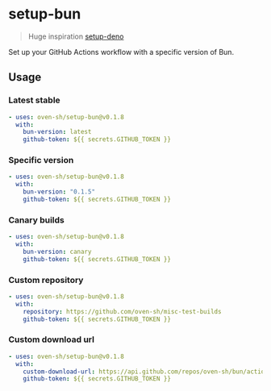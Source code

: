 # setup-bun
> Huge inspiration [setup-deno](https://github.com/denoland/setup-deno)

Set up your GitHub Actions workflow with a specific version of Bun.

## Usage

### Latest stable

```yaml
- uses: oven-sh/setup-bun@v0.1.8
  with:
    bun-version: latest
    github-token: ${{ secrets.GITHUB_TOKEN }}
```

### Specific version

```yaml
- uses: oven-sh/setup-bun@v0.1.8
  with:
    bun-version: "0.1.5"
    github-token: ${{ secrets.GITHUB_TOKEN }}
```

### Canary builds

```yaml
- uses: oven-sh/setup-bun@v0.1.8
  with:
    bun-version: canary
    github-token: ${{ secrets.GITHUB_TOKEN }}
```

### Custom repository

```yaml
- uses: oven-sh/setup-bun@v0.1.8
  with:
    repository: https://github.com/oven-sh/misc-test-builds
    github-token: ${{ secrets.GITHUB_TOKEN }}
```

### Custom download url

```yaml
- uses: oven-sh/setup-bun@v0.1.8
  with:
    custom-download-url: https://api.github.com/repos/oven-sh/bun/actions/artifacts/311939881/zip # must be github api
    github-token: ${{ secrets.GITHUB_TOKEN }}
```
